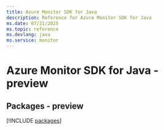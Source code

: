 ```yaml
---
title: Azure Monitor SDK for Java
description: Reference for Azure Monitor SDK for Java
ms.date: 07/21/2025
ms.topic: reference
ms.devlang: java
ms.service: monitor
---
```

# Azure Monitor SDK for Java - preview
## Packages - preview
[!INCLUDE [packages](monitor-index.md)]